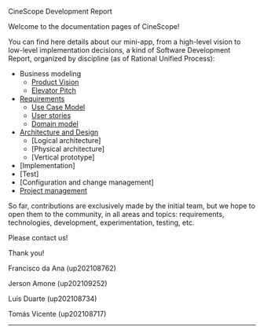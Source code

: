 CineScope Development Report

Welcome to the documentation pages of CineScope!

You can find here details about our mini-app, from a high-level vision to low-level implementation decisions, a kind of Software Development Report, organized by discipline (as of Rational Unified Process): 

* Business modeling 
  * [Product Vision](https://github.com/FEUP-LEIC-ES-2022-23/templates/blob/main/docs/ProductVision.md)
  * [Elevator Pitch](https://github.com/FEUP-LEIC-ES-2022-23/templates/blob/main/docs/ElevatorPitch.md)
* [Requirements](https://github.com/FEUP-LEIC-ES-2022-23/templates/blob/main/docs/requirements.md)
  * [Use Case Model](https://github.com/FEUP-LEIC-ES-2022-23/templates/blob/main/docs/requirements.md#Use-case-model)
  * [User stories](https://github.com/FEUP-LEIC-ES-2022-23/templates/blob/main/docs/requirements.md#User-stories)
  * [Domain model](https://github.com/FEUP-LEIC-ES-2022-23/2LEIC13T5/blob/main/images/DomainModel.png)
* [Architecture and Design](https://github.com/FEUP-LEIC-ES-2022-23/templates/blob/main/docs/ArchitectureAndDesign.md)
  * [Logical architecture]
  * [Physical architecture]
  * [Vertical prototype]
* [Implementation]
* [Test]
* [Configuration and change management]
* [Project management](https://github.com/FEUP-LEIC-ES-2022-23/templates/blob/main/docs/ProjectManagement.md)

So far, contributions are exclusively made by the initial team, but we hope to open them to the community, in all areas and topics: requirements, technologies, development, experimentation, testing, etc.

Please contact us! 

Thank you!


Francisco da Ana (up202108762)

Jerson Amone (up202109252)

Luís Duarte (up202108734)

Tomás Vicente (up202108717)

---


